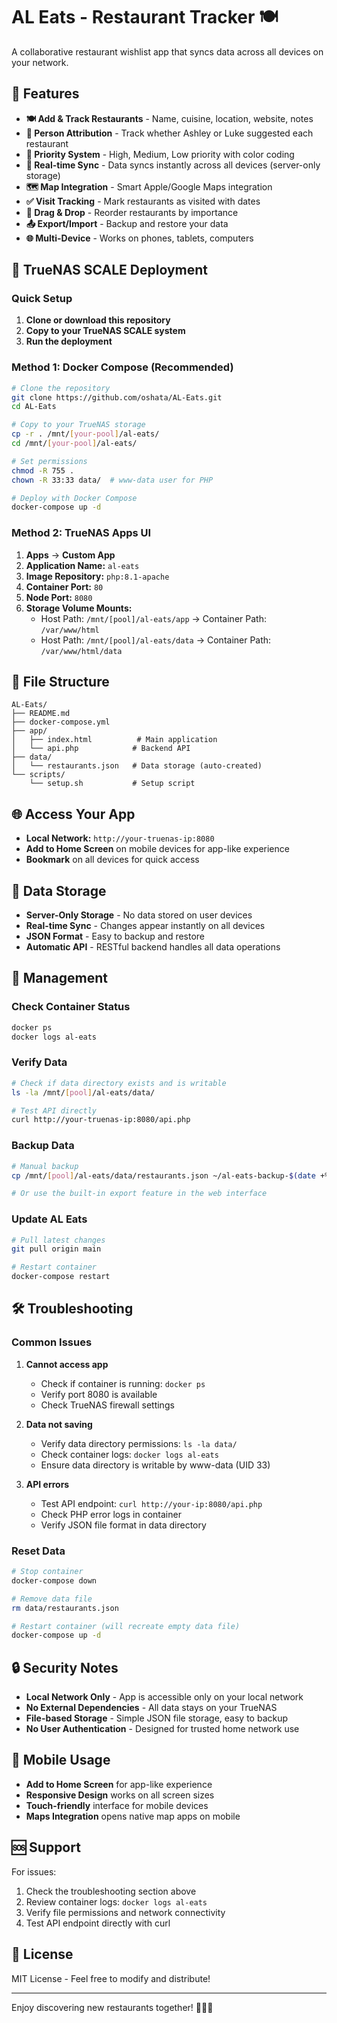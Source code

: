 # AL Eats - Restaurant Tracker 🍽️

A collaborative restaurant wishlist app that syncs data across all devices on your network.

## 🌟 Features

- **🍽️ Add & Track Restaurants** - Name, cuisine, location, website, notes
- **👥 Person Attribution** - Track whether Ashley or Luke suggested each restaurant
- **🎯 Priority System** - High, Medium, Low priority with color coding
- **📱 Real-time Sync** - Data syncs instantly across all devices (server-only storage)
- **🗺️ Map Integration** - Smart Apple/Google Maps integration
- **✅ Visit Tracking** - Mark restaurants as visited with dates
- **🎨 Drag & Drop** - Reorder restaurants by importance
- **📤 Export/Import** - Backup and restore your data
- **🌐 Multi-Device** - Works on phones, tablets, computers

## 🚀 TrueNAS SCALE Deployment

### Quick Setup

1. **Clone or download this repository**
2. **Copy to your TrueNAS SCALE system**
3. **Run the deployment**

### Method 1: Docker Compose (Recommended)

```bash
# Clone the repository
git clone https://github.com/oshata/AL-Eats.git
cd AL-Eats

# Copy to your TrueNAS storage
cp -r . /mnt/[your-pool]/al-eats/
cd /mnt/[your-pool]/al-eats/

# Set permissions
chmod -R 755 .
chown -R 33:33 data/  # www-data user for PHP

# Deploy with Docker Compose
docker-compose up -d
```

### Method 2: TrueNAS Apps UI

1. **Apps** → **Custom App**
2. **Application Name:** `al-eats`
3. **Image Repository:** `php:8.1-apache`
4. **Container Port:** `80`
5. **Node Port:** `8080`
6. **Storage Volume Mounts:**
   - Host Path: `/mnt/[pool]/al-eats/app` → Container Path: `/var/www/html`
   - Host Path: `/mnt/[pool]/al-eats/data` → Container Path: `/var/www/html/data`

## 📁 File Structure

```
AL-Eats/
├── README.md
├── docker-compose.yml
├── app/
│   ├── index.html          # Main application
│   └── api.php            # Backend API
├── data/
│   └── restaurants.json   # Data storage (auto-created)
└── scripts/
    └── setup.sh           # Setup script
```

## 🌐 Access Your App

- **Local Network:** `http://your-truenas-ip:8080`
- **Add to Home Screen** on mobile devices for app-like experience
- **Bookmark** on all devices for quick access

## 💾 Data Storage

- **Server-Only Storage** - No data stored on user devices
- **Real-time Sync** - Changes appear instantly on all devices
- **JSON Format** - Easy to backup and restore
- **Automatic API** - RESTful backend handles all data operations

## 🔧 Management

### Check Container Status
```bash
docker ps
docker logs al-eats
```

### Verify Data
```bash
# Check if data directory exists and is writable
ls -la /mnt/[pool]/al-eats/data/

# Test API directly
curl http://your-truenas-ip:8080/api.php
```

### Backup Data
```bash
# Manual backup
cp /mnt/[pool]/al-eats/data/restaurants.json ~/al-eats-backup-$(date +%Y%m%d).json

# Or use the built-in export feature in the web interface
```

### Update AL Eats
```bash
# Pull latest changes
git pull origin main

# Restart container
docker-compose restart
```

## 🛠️ Troubleshooting

### Common Issues

1. **Cannot access app**
   - Check if container is running: `docker ps`
   - Verify port 8080 is available
   - Check TrueNAS firewall settings

2. **Data not saving**
   - Verify data directory permissions: `ls -la data/`
   - Check container logs: `docker logs al-eats`
   - Ensure data directory is writable by www-data (UID 33)

3. **API errors**
   - Test API endpoint: `curl http://your-ip:8080/api.php`
   - Check PHP error logs in container
   - Verify JSON file format in data directory

### Reset Data
```bash
# Stop container
docker-compose down

# Remove data file
rm data/restaurants.json

# Restart container (will recreate empty data file)
docker-compose up -d
```

## 🔒 Security Notes

- **Local Network Only** - App is accessible only on your local network
- **No External Dependencies** - All data stays on your TrueNAS
- **File-based Storage** - Simple JSON file storage, easy to backup
- **No User Authentication** - Designed for trusted home network use

## 📱 Mobile Usage

- **Add to Home Screen** for app-like experience
- **Responsive Design** works on all screen sizes
- **Touch-friendly** interface for mobile devices
- **Maps Integration** opens native map apps on mobile

## 🆘 Support

For issues:
1. Check the troubleshooting section above
2. Review container logs: `docker logs al-eats`
3. Verify file permissions and network connectivity
4. Test API endpoint directly with curl

## 📄 License

MIT License - Feel free to modify and distribute!

---

Enjoy discovering new restaurants together! 🍕🍜🍰
